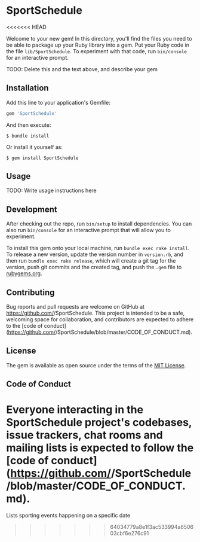 # SportSchedule
<<<<<<< HEAD

Welcome to your new gem! In this directory, you'll find the files you need to be able to package up your Ruby library into a gem. Put your Ruby code in the file `lib/SportSchedule`. To experiment with that code, run `bin/console` for an interactive prompt.

TODO: Delete this and the text above, and describe your gem

## Installation

Add this line to your application's Gemfile:

```ruby
gem 'SportSchedule'
```

And then execute:

    $ bundle install

Or install it yourself as:

    $ gem install SportSchedule

## Usage

TODO: Write usage instructions here

## Development

After checking out the repo, run `bin/setup` to install dependencies. You can also run `bin/console` for an interactive prompt that will allow you to experiment.

To install this gem onto your local machine, run `bundle exec rake install`. To release a new version, update the version number in `version.rb`, and then run `bundle exec rake release`, which will create a git tag for the version, push git commits and the created tag, and push the `.gem` file to [rubygems.org](https://rubygems.org).

## Contributing

Bug reports and pull requests are welcome on GitHub at https://github.com/<github username>/SportSchedule. This project is intended to be a safe, welcoming space for collaboration, and contributors are expected to adhere to the [code of conduct](https://github.com/<github username>/SportSchedule/blob/master/CODE_OF_CONDUCT.md).

## License

The gem is available as open source under the terms of the [MIT License](https://opensource.org/licenses/MIT).

## Code of Conduct

Everyone interacting in the SportSchedule project's codebases, issue trackers, chat rooms and mailing lists is expected to follow the [code of conduct](https://github.com/<github username>/SportSchedule/blob/master/CODE_OF_CONDUCT.md).
=======
Lists sporting events happening on a specific date
>>>>>>> 64034779a8e1f3ac533994a650603cbf6e276c91
